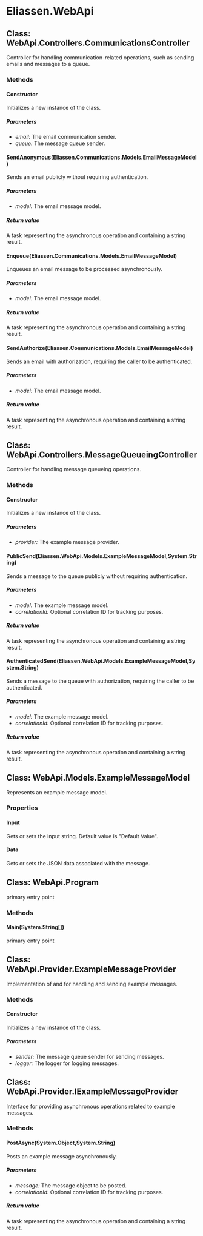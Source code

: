 ﻿# Eliassen.WebApi


## Class: WebApi.Controllers.CommunicationsController
Controller for handling communication-related operations, such as sending emails and messages to a queue.
### Methods


#### Constructor
Initializes a new instance of the class.

##### Parameters
* *email:* The email communication sender.
* *queue:* The message queue sender.




#### SendAnonymous(Eliassen.Communications.Models.EmailMessageModel)
Sends an email publicly without requiring authentication.

##### Parameters
* *model:* The email message model.




##### Return value
A task representing the asynchronous operation and containing a string result.



#### Enqueue(Eliassen.Communications.Models.EmailMessageModel)
Enqueues an email message to be processed asynchronously.

##### Parameters
* *model:* The email message model.




##### Return value
A task representing the asynchronous operation and containing a string result.



#### SendAuthorize(Eliassen.Communications.Models.EmailMessageModel)
Sends an email with authorization, requiring the caller to be authenticated.

##### Parameters
* *model:* The email message model.




##### Return value
A task representing the asynchronous operation and containing a string result.



## Class: WebApi.Controllers.MessageQueueingController
Controller for handling message queueing operations.
### Methods


#### Constructor
Initializes a new instance of the class.

##### Parameters
* *provider:* The example message provider.




#### PublicSend(Eliassen.WebApi.Models.ExampleMessageModel,System.String)
Sends a message to the queue publicly without requiring authentication.

##### Parameters
* *model:* The example message model.
* *correlationId:* Optional correlation ID for tracking purposes.




##### Return value
A task representing the asynchronous operation and containing a string result.



#### AuthenticatedSend(Eliassen.WebApi.Models.ExampleMessageModel,System.String)
Sends a message to the queue with authorization, requiring the caller to be authenticated.

##### Parameters
* *model:* The example message model.
* *correlationId:* Optional correlation ID for tracking purposes.




##### Return value
A task representing the asynchronous operation and containing a string result.



## Class: WebApi.Models.ExampleMessageModel
Represents an example message model.
### Properties

#### Input
Gets or sets the input string. Default value is "Default Value".
#### Data
Gets or sets the JSON data associated with the message.

## Class: WebApi.Program
primary entry point
### Methods


#### Main(System.String[])
primary entry point

## Class: WebApi.Provider.ExampleMessageProvider
Implementation of and for handling and sending example messages.
### Methods


#### Constructor
Initializes a new instance of the class.

##### Parameters
* *sender:* The message queue sender for sending messages.
* *logger:* The logger for logging messages.




## Class: WebApi.Provider.IExampleMessageProvider
Interface for providing asynchronous operations related to example messages.
### Methods


#### PostAsync(System.Object,System.String)
Posts an example message asynchronously.

##### Parameters
* *message:* The message object to be posted.
* *correlationId:* Optional correlation ID for tracking purposes.




##### Return value
A task representing the asynchronous operation and containing a string result.

